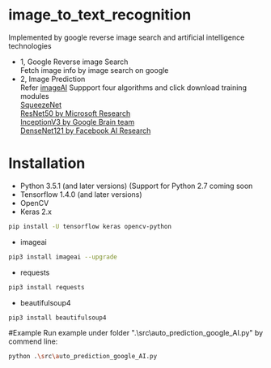 # image_to_text_recognition
Implemented by google reverse image search and artificial intelligence technologies
<ul>
<li>
1, Google Reverse image Search
</li>
Fetch image info by image search on google
<li>
2, Image Prediction
</li>
Refer <a href="https://github.com/OlafenwaMoses/ImageAI">imageAI</a> 
Suppport four algorithms and click download training modules<br>
<a href="https://github.com/OlafenwaMoses/ImageAI/releases/download/1.0/squeezenet_weights_tf_dim_ordering_tf_kernels.h5" >SqueezeNet </a><br>
<a href="https://github.com/OlafenwaMoses/ImageAI/releases/download/1.0/resnet50_weights_tf_dim_ordering_tf_kernels.h5">ResNet50 by Microsoft Research</a><br>
<a href="https://github.com/OlafenwaMoses/ImageAI/releases/download/1.0/inception_v3_weights_tf_dim_ordering_tf_kernels.h5">InceptionV3 by Google Brain team</a><br>
<a href="https://github.com/OlafenwaMoses/ImageAI/releases/download/1.0/DenseNet-BC-121-32.h5">DenseNet121 by Facebook AI Research</a>
</ul>

# Installation
 - Python 3.5.1 (and later versions) (Support for Python 2.7 coming soon
 - Tensorflow 1.4.0 (and later versions)
 - OpenCV 
 - Keras 2.x 
```bash
pip install -U tensorflow keras opencv-python
```
 - imageai 
```bash
pip3 install imageai --upgrade
```
 - requests
```bash
pip3 install requests
```
 - beautifulsoup4
 ```bash
pip3 install beautifulsoup4
```
#Example
Run example under folder ".\src\auto_prediction_google_AI.py" by commend line:
```bash
python .\src\auto_prediction_google_AI.py
```

